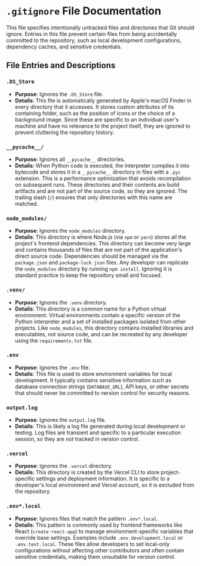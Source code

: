 # `.gitignore` File Documentation

This file specifies intentionally untracked files and directories that Git should ignore. Entries in this file prevent certain files from being accidentally committed to the repository, such as local development configurations, dependency caches, and sensitive credentials.

## File Entries and Descriptions

### `.DS_Store`
- **Purpose**: Ignores the `.DS_Store` file.
- **Details**: This file is automatically generated by Apple's macOS Finder in every directory that it accesses. It stores custom attributes of its containing folder, such as the position of icons or the choice of a background image. Since these are specific to an individual user's machine and have no relevance to the project itself, they are ignored to prevent cluttering the repository history.

### `__pycache__/`
- **Purpose**: Ignores all `__pycache__` directories.
- **Details**: When Python code is executed, the interpreter compiles it into bytecode and stores it in a `__pycache__` directory in files with a `.pyc` extension. This is a performance optimization that avoids recompilation on subsequent runs. These directories and their contents are build artifacts and are not part of the source code, so they are ignored. The trailing slash (`/`) ensures that only directories with this name are matched.

### `node_modules/`
- **Purpose**: Ignores the `node_modules` directory.
- **Details**: This directory is where Node.js (via `npm` or `yarn`) stores all the project's frontend dependencies. This directory can become very large and contains thousands of files that are not part of the application's direct source code. Dependencies should be managed via the `package.json` and `package-lock.json` files. Any developer can replicate the `node_modules` directory by running `npm install`. Ignoring it is standard practice to keep the repository small and focused.

### `.venv/`
- **Purpose**: Ignores the `.venv` directory.
- **Details**: This directory is a common name for a Python virtual environment. Virtual environments contain a specific version of the Python interpreter and a set of installed packages isolated from other projects. Like `node_modules`, this directory contains installed libraries and executables, not source code, and can be recreated by any developer using the `requirements.txt` file.

### `.env`
- **Purpose**: Ignores the `.env` file.
- **Details**: This file is used to store environment variables for local development. It typically contains sensitive information such as database connection strings (`DATABASE_URL`), API keys, or other secrets that should never be committed to version control for security reasons.

### `output.log`
- **Purpose**: Ignores the `output.log` file.
- **Details**: This is likely a log file generated during local development or testing. Log files are transient and specific to a particular execution session, so they are not tracked in version control.

### `.vercel`
- **Purpose**: Ignores the `.vercel` directory.
- **Details**: This directory is created by the Vercel CLI to store project-specific settings and deployment information. It is specific to a developer's local environment and Vercel account, so it is excluded from the repository.

### `.env*.local`
- **Purpose**: Ignores files that match the pattern `.env*.local`.
- **Details**: This pattern is commonly used by frontend frameworks like React (`create-react-app`) to manage environment-specific variables that override base settings. Examples include `.env.development.local` or `.env.test.local`. These files allow developers to set local-only configurations without affecting other contributors and often contain sensitive credentials, making them unsuitable for version control.